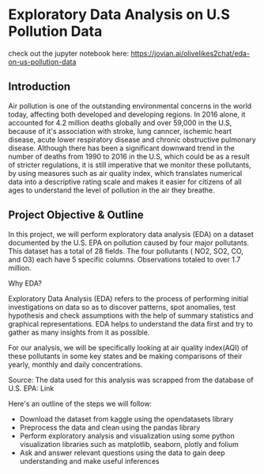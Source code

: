 # Exploratory Data Analysis on U.S Pollution Data

check out the jupyter notebook here: https://jovian.ai/olivelikes2chat/eda-on-us-pollution-data

## Introduction
Air pollution is one of the outstanding environmental concerns in the world today, affecting both developed and developing regions. In 2016 alone, it accounted for 4.2 million deaths globally and over 59,000 in the U.S, because of it's association with stroke, lung canncer, ischemic heart disease, acute lower respiratory disease and chronic obstructive pulmonary disease. Although there has been a significant downward trend in the number of deaths from 1990 to 2016 in the U.S, which could be as a result of stricter regulations, it is still imperative that we monitor these pollutants, by using measures such as air quality index, which translates numerical data into a descriptive rating scale and makes it easier for citizens of all ages to understand the level of pollution in the air they breathe.

## Project Objective & Outline
In this project, we will perform exploratory data analysis (EDA) on a dataset documented by the U.S. EPA on pollution caused by four major pollutants. This dataset has a total of 28 fields. The four pollutants ( NO2, SO2, CO, and O3) each have 5 specific columns. Observations totaled to over 1.7 million.

Why EDA?

Exploratory Data Analysis (EDA) refers to the process of performing initial investigations on data so as to discover patterns, spot anomalies, test hypothesis and check assumptions with the help of summary statistics and graphical representations. EDA helps to understand the data first and try to gather as many insights from it as possible.

For our analysis, we will be specifically looking at air quality index(AQI) of these pollutants in some key states and be making comparisons of their yearly, monthly and daily concentrations.

Source: The data used for this analysis was scrapped from the database of U.S. EPA: Link

Here's an outline of the steps we will follow:

* Download the dataset from kaggle using the opendatasets library
* Preprocess the data and clean using the pandas library
* Perform exploratory analysis and visualization using some python visualization libraries such as matplotlib, seaborn, plotly and folium
* Ask and answer relevant questions using the data to gain deep understanding and make useful inferences
